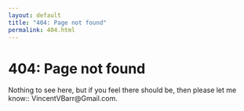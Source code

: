 ```yaml
---
layout: default
title: "404: Page not found"
permalink: 404.html
---
```


<div class="page">
  <h1 class="page-title">404: Page not found</h1>
  <p class="lead">Nothing to see here, but if you feel there should be, then please let me know:: VincentVBarr@Gmail.com.</p>
</div>


